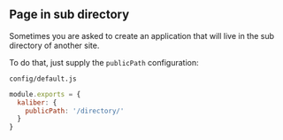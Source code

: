 ## Page in sub directory

Sometimes you are asked to create an application that will live in the sub directory of another
site.

To do that, just supply the `publicPath` configuration:

`config/default.js`
```js
module.exports = {
  kaliber: {
    publicPath: '/directory/'
  }
}
```

